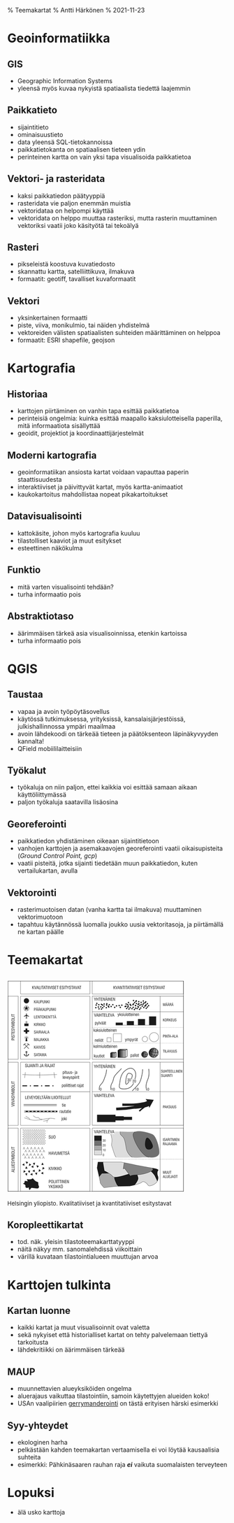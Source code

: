 % Teemakartat
% Antti Härkönen
% 2021-11-23

# Geoinformatiikka

## GIS

- Geographic Information Systems
- yleensä myös kuvaa nykyistä spatiaalista tiedettä laajemmin

## Paikkatieto

- sijaintitieto
- ominaisuustieto
- data yleensä SQL-tietokannoissa
- paikkatietokanta on spatiaalisen tieteen ydin
- perinteinen kartta on vain yksi tapa visualisoida paikkatietoa

## Vektori- ja rasteridata

- kaksi paikkatiedon päätyyppiä
- rasteridata vie paljon enemmän muistia
- vektoridataa on helpompi käyttää
- vektoridata on helppo muuttaa rasteriksi, mutta rasterin muuttaminen vektoriksi vaatii joko käsityötä tai tekoälyä

## Rasteri

- pikseleistä koostuva kuvatiedosto
- skannattu kartta, satelliittikuva, ilmakuva
- formaatit: geotiff, tavalliset kuvaformaatit

## Vektori

- yksinkertainen formaatti
- piste, viiva, monikulmio, tai näiden yhdistelmä
- vektoreiden välisten spatiaalisten suhteiden määrittäminen on helppoa
- formaatit: ESRI shapefile, geojson

# Kartografia

## Historiaa

- karttojen piirtäminen on vanhin tapa esittää paikkatietoa
- perinteisiä ongelmia: kuinka esittää maapallo kaksiulotteisella paperilla, mitä informaatiota sisällyttää
- geoidit, projektiot ja koordinaattijärjestelmät

## Moderni kartografia

- geoinformatiikan ansiosta kartat voidaan vapauttaa paperin staattisuudesta
- interaktiiviset ja päivittyvät kartat, myös kartta-animaatiot
- kaukokartoitus mahdollistaa nopeat pikakartoitukset

## Datavisualisointi

- kattokäsite, johon myös kartografia kuuluu
- tilastolliset kaaviot ja muut esitykset
- esteettinen näkökulma

## Funktio

- mitä varten visualisointi tehdään?
- turha informaatio pois

## Abstraktiotaso

- äärimmäisen tärkeä asia visualisoinnissa, etenkin kartoissa
- turha informaatio pois

# QGIS

## Taustaa

- vapaa ja avoin työpöytäsovellus
- käytössä tutkimuksessa, yrityksissä, kansalaisjärjestöissä, julkishallinnossa ympäri maailmaa
- avoin lähdekoodi on tärkeää tieteen ja päätöksenteon läpinäkyvyyden kannalta!
- QField mobiililaitteisiin

## Työkalut

- työkaluja on niin paljon, ettei kaikkia voi esittää samaan aikaan käyttöliittymässä
- paljon työkaluja saatavilla lisäosina

## Georeferointi

- paikkatiedon yhdistäminen oikeaan sijaintitietoon
- vanhojen karttojen ja asemakaavojen georeferointi vaatii oikaisupisteita (_Ground Control Point, gcp_)
- vaatii pisteitä, jotka sijainti tiedetään muun paikkatiedon, kuten vertailukartan, avulla

## Vektorointi

- rasterimuotoisen datan (vanha kartta tai ilmakuva) muuttaminen vektorimuotoon
- tapahtuu käytännössä luomalla joukko uusia vektoritasoja, ja piirtämällä ne kartan päälle

# Teemakartat

##

![Teemakarttojen visuaaliset muuttujat ja tiedon mitta-asteikot](../img/teemakartat.png)

<p style="font-size: small">Helsingin yliopisto. Kvalitatiiviset ja kvantitatiiviset esitystavat</p>

## Koropleettikartat

- tod. näk. yleisin tilastoteemakarttatyyppi
- näitä näkyy mm. sanomalehdissä viikoittain
- värillä kuvataan tilastointialueen muuttujan arvoa

# Karttojen tulkinta

## Kartan luonne

- kaikki kartat ja muut visualisoinnit ovat valetta
- sekä nykyiset että historialliset kartat on tehty palvelemaan tiettyä tarkoitusta
- lähdekritiikki on äärimmäisen tärkeää

## MAUP

- muunnettavien alueyksiköiden ongelma
- aluerajaus vaikuttaa tilastointiin, samoin käytettyjen alueiden koko!
- USAn vaalipiirien [gerrymanderointi](https://fi.wikipedia.org/wiki/Gerrymanderointi) on tästä 
erityisen härski esimerkki

## Syy-yhteydet

- ekologinen harha
- pelkästään kahden teemakartan vertaamisella ei voi löytää kausaalisia suhteita
- esimerkki: Pähkinäsaaren rauhan raja ___ei___ vaikuta suomalaisten terveyteen

# Lopuksi

- älä usko karttoja

